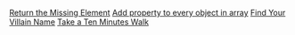 [Return the Missing Element](https://www.codewars.com/kata/reviews/52995cff9ce954dc50000a86/groups/63ea66c3c09bfb0001293365)
[Add property to every object in array](https://www.codewars.com/kata/reviews/54e8cae858b1db0d2a000148/groups/54e9410192ad56c41e0001b3)
[Find Your Villain Name](https://www.codewars.com/kata/reviews/536c36d47fc09aeb04000006/groups/5fd0267d2814a50001ce2bad)
[Take a Ten Minutes Walk](https://www.codewars.com/kata/reviews/54da539c98b8a2ad7600022a/groups/63ef665cb6f14400017e1484)
